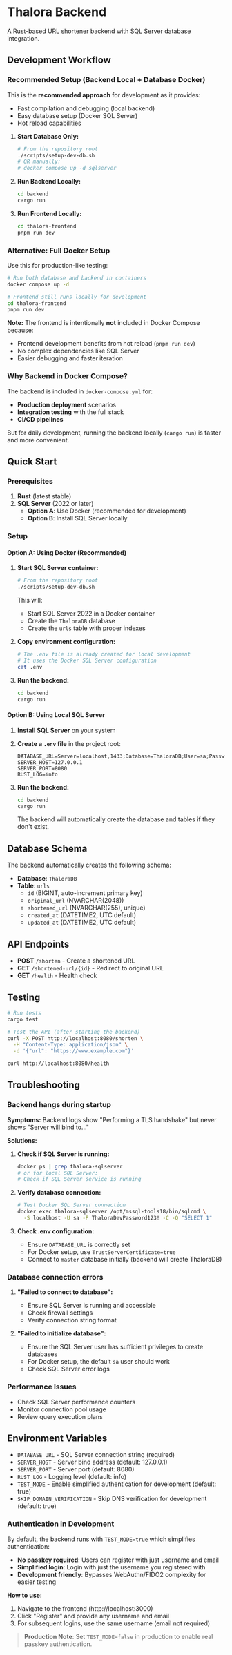 # Thalora Backend

A Rust-based URL shortener backend with SQL Server database integration.

## Development Workflow

### Recommended Setup (Backend Local + Database Docker)

This is the **recommended approach** for development as it provides:
- Fast compilation and debugging (local backend)
- Easy database setup (Docker SQL Server) 
- Hot reload capabilities

1. **Start Database Only:**
   ```bash
   # From the repository root
   ./scripts/setup-dev-db.sh
   # OR manually:
   # docker compose up -d sqlserver
   ```

2. **Run Backend Locally:**
   ```bash
   cd backend
   cargo run
   ```

3. **Run Frontend Locally:**
   ```bash
   cd thalora-frontend  
   pnpm run dev
   ```

### Alternative: Full Docker Setup

Use this for production-like testing:

```bash
# Run both database and backend in containers
docker compose up -d

# Frontend still runs locally for development
cd thalora-frontend
pnpm run dev
```

**Note:** The frontend is intentionally **not** included in Docker Compose because:
- Frontend development benefits from hot reload (`pnpm run dev`)
- No complex dependencies like SQL Server
- Easier debugging and faster iteration

### Why Backend in Docker Compose?

The backend is included in `docker-compose.yml` for:
- **Production deployment** scenarios  
- **Integration testing** with the full stack
- **CI/CD pipelines**

But for daily development, running the backend locally (`cargo run`) is faster and more convenient.

## Quick Start

### Prerequisites

1. **Rust** (latest stable)
2. **SQL Server** (2022 or later)
   - **Option A**: Use Docker (recommended for development)
   - **Option B**: Install SQL Server locally

### Setup

#### Option A: Using Docker (Recommended)

1. **Start SQL Server container:**
   ```bash
   # From the repository root
   ./scripts/setup-dev-db.sh
   ```
   This will:
   - Start SQL Server 2022 in a Docker container
   - Create the `ThaloraDB` database
   - Create the `urls` table with proper indexes

2. **Copy environment configuration:**
   ```bash
   # The .env file is already created for local development
   # It uses the Docker SQL Server configuration
   cat .env
   ```

3. **Run the backend:**
   ```bash
   cd backend
   cargo run
   ```

#### Option B: Using Local SQL Server

1. **Install SQL Server** on your system

2. **Create a `.env` file** in the project root:
   ```env
   DATABASE_URL=Server=localhost,1433;Database=ThaloraDB;User=sa;Password=YourPassword;TrustServerCertificate=true;
   SERVER_HOST=127.0.0.1
   SERVER_PORT=8080
   RUST_LOG=info
   ```

3. **Run the backend:**
   ```bash
   cd backend
   cargo run
   ```
   The backend will automatically create the database and tables if they don't exist.

## Database Schema

The backend automatically creates the following schema:

- **Database**: `ThaloraDB`
- **Table**: `urls`
  - `id` (BIGINT, auto-increment primary key)
  - `original_url` (NVARCHAR(2048))
  - `shortened_url` (NVARCHAR(255), unique)
  - `created_at` (DATETIME2, UTC default)
  - `updated_at` (DATETIME2, UTC default)

## API Endpoints

- **POST** `/shorten` - Create a shortened URL
- **GET** `/shortened-url/{id}` - Redirect to original URL
- **GET** `/health` - Health check

## Testing

```bash
# Run tests
cargo test

# Test the API (after starting the backend)
curl -X POST http://localhost:8080/shorten \
  -H "Content-Type: application/json" \
  -d '{"url": "https://www.example.com"}'

curl http://localhost:8080/health
```

## Troubleshooting

### Backend hangs during startup

**Symptoms:** Backend logs show "Performing a TLS handshake" but never shows "Server will bind to..."

**Solutions:**
1. **Check if SQL Server is running:**
   ```bash
   docker ps | grep thalora-sqlserver
   # or for local SQL Server:
   # Check if SQL Server service is running
   ```

2. **Verify database connection:**
   ```bash
   # Test Docker SQL Server connection
   docker exec thalora-sqlserver /opt/mssql-tools18/bin/sqlcmd \
     -S localhost -U sa -P ThaloraDevPassword123! -C -Q "SELECT 1"
   ```

3. **Check .env configuration:**
   - Ensure `DATABASE_URL` is correctly set
   - For Docker setup, use `TrustServerCertificate=true`
   - Connect to `master` database initially (backend will create ThaloraDB)

### Database connection errors

1. **"Failed to connect to database":**
   - Ensure SQL Server is running and accessible
   - Check firewall settings
   - Verify connection string format

2. **"Failed to initialize database":**
   - Ensure the SQL Server user has sufficient privileges to create databases
   - For Docker setup, the default `sa` user should work
   - Check SQL Server error logs

### Performance Issues

- Check SQL Server performance counters
- Monitor connection pool usage
- Review query execution plans

## Environment Variables

- `DATABASE_URL` - SQL Server connection string (required)
- `SERVER_HOST` - Server bind address (default: 127.0.0.1)
- `SERVER_PORT` - Server port (default: 8080)
- `RUST_LOG` - Logging level (default: info)
- `TEST_MODE` - Enable simplified authentication for development (default: true)
- `SKIP_DOMAIN_VERIFICATION` - Skip DNS verification for development (default: true)

### Authentication in Development

By default, the backend runs with `TEST_MODE=true` which simplifies authentication:

- **No passkey required**: Users can register with just username and email
- **Simplified login**: Login with just the username you registered with
- **Development friendly**: Bypasses WebAuthn/FIDO2 complexity for easier testing

**How to use:**
1. Navigate to the frontend (http://localhost:3000)
2. Click "Register" and provide any username and email
3. For subsequent logins, use the same username (email not required)

> **Production Note**: Set `TEST_MODE=false` in production to enable real passkey authentication.